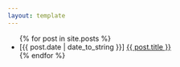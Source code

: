 ```yaml
---
layout: template
---
```


<ul class="list-unstyled index">
  {% for post in site.posts %}
  <li><span class="text-muted date">[{{ post.date | date_to_string }}]</span> <a href="{{ post.url }}">{{ post.title }}</a></li>
  {% endfor %}
</ul>
